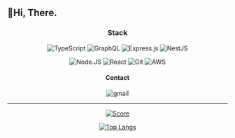 ## 👋Hi, There.
  
<div align="center">

  ### Stack
  ![TypeScript](https://img.shields.io/badge/typescript-%23007ACC.svg?style=for-the-badge&logo=typescript&logoColor=white)
  ![GraphQL](https://img.shields.io/badge/-GraphQL-E10098?style=for-the-badge&logo=graphql&logoColor=white)
  ![Express.js](https://img.shields.io/badge/express.js-%23404d59.svg?style=for-the-badge&logo=express&logoColor=%2361DAFB)
  ![NestJS](https://img.shields.io/badge/nestjs-%23E0234E.svg?style=for-the-badge&logo=nestjs&logoColor=white)
  
  ![Node.JS](https://img.shields.io/badge/node.js-6DA55F?style=for-the-badge&logo=node.js&logoColor=white)
  ![React](https://img.shields.io/badge/react-%2320232a.svg?style=for-the-badge&logo=react&logoColor=%2361DAFB)
  ![Git](https://img.shields.io/badge/git-%23F05033.svg?style=for-the-badge&logo=git&logoColor=white)
  ![AWS](https://img.shields.io/badge/AWS-%23FF9900.svg?style=for-the-badge&logo=amazon-aws&logoColor=white)

  #### Contact
  ![gmail](https://img.shields.io/badge/GMail-mangph4@gmail.com-339933?style=for-the-badge&logo=gmail)
</div>

---
<div align="center">
  
  [![Score](https://github-readme-stats-git-masterrstaa-rickstaa.vercel.app/api?username=Mangpha&count_private=true&show_icons=true&theme=tokyonight)](https://github.com/mangpha)
  
  [![Top Langs](https://github-readme-stats-git-masterrstaa-rickstaa.vercel.app/api/top-langs/?username=Mangpha&layout=compact)](https://github.com/mangpha)

</div>
